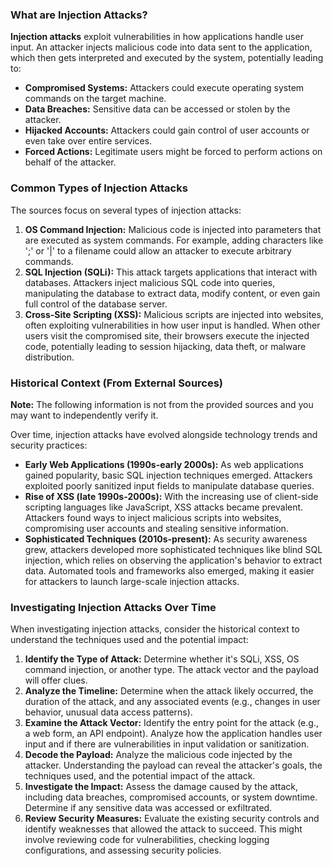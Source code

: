 ### What are Injection Attacks?

**Injection attacks** exploit vulnerabilities in how applications handle user input. An attacker injects malicious code into data sent to the application, which then gets interpreted and executed by the system, potentially leading to:

- **Compromised Systems:** Attackers could execute operating system commands on the target machine.
- **Data Breaches:** Sensitive data can be accessed or stolen by the attacker.
- **Hijacked Accounts:** Attackers could gain control of user accounts or even take over entire services.
- **Forced Actions:** Legitimate users might be forced to perform actions on behalf of the attacker.

### Common Types of Injection Attacks

The sources focus on several types of injection attacks:

1. **OS Command Injection:** Malicious code is injected into parameters that are executed as system commands. For example, adding characters like ';' or '|' to a filename could allow an attacker to execute arbitrary commands.
2. **SQL Injection (SQLi):** This attack targets applications that interact with databases. Attackers inject malicious SQL code into queries, manipulating the database to extract data, modify content, or even gain full control of the database server.
3. **Cross-Site Scripting (XSS):** Malicious scripts are injected into websites, often exploiting vulnerabilities in how user input is handled. When other users visit the compromised site, their browsers execute the injected code, potentially leading to session hijacking, data theft, or malware distribution.

### Historical Context (From External Sources)

**Note:** The following information is not from the provided sources and you may want to independently verify it.

Over time, injection attacks have evolved alongside technology trends and security practices:

- **Early Web Applications (1990s-early 2000s):** As web applications gained popularity, basic SQL injection techniques emerged. Attackers exploited poorly sanitized input fields to manipulate database queries.
- **Rise of XSS (late 1990s-2000s):** With the increasing use of client-side scripting languages like JavaScript, XSS attacks became prevalent. Attackers found ways to inject malicious scripts into websites, compromising user accounts and stealing sensitive information.
- **Sophisticated Techniques (2010s-present):** As security awareness grew, attackers developed more sophisticated techniques like blind SQL injection, which relies on observing the application's behavior to extract data. Automated tools and frameworks also emerged, making it easier for attackers to launch large-scale injection attacks.

### Investigating Injection Attacks Over Time

When investigating injection attacks, consider the historical context to understand the techniques used and the potential impact:

1. **Identify the Type of Attack:** Determine whether it's SQLi, XSS, OS command injection, or another type. The attack vector and the payload will offer clues.
2. **Analyze the Timeline:** Determine when the attack likely occurred, the duration of the attack, and any associated events (e.g., changes in user behavior, unusual data access patterns).
3. **Examine the Attack Vector:** Identify the entry point for the attack (e.g., a web form, an API endpoint). Analyze how the application handles user input and if there are vulnerabilities in input validation or sanitization.
4. **Decode the Payload:** Analyze the malicious code injected by the attacker. Understanding the payload can reveal the attacker's goals, the techniques used, and the potential impact of the attack.
5. **Investigate the Impact:** Assess the damage caused by the attack, including data breaches, compromised accounts, or system downtime. Determine if any sensitive data was accessed or exfiltrated.
6. **Review Security Measures:** Evaluate the existing security controls and identify weaknesses that allowed the attack to succeed. This might involve reviewing code for vulnerabilities, checking logging configurations, and assessing security policies.
